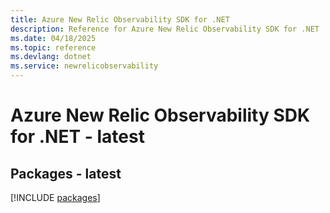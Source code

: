 ```yaml
---
title: Azure New Relic Observability SDK for .NET
description: Reference for Azure New Relic Observability SDK for .NET
ms.date: 04/18/2025
ms.topic: reference
ms.devlang: dotnet
ms.service: newrelicobservability
---
```

# Azure New Relic Observability SDK for .NET - latest
## Packages - latest
[!INCLUDE [packages](new-relic-observability-index.md)]
